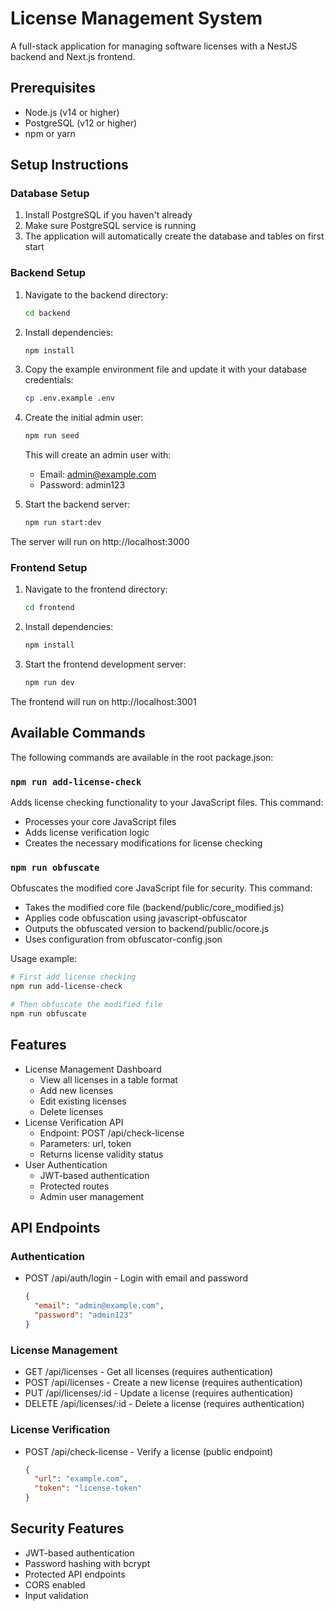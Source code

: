 # License Management System

A full-stack application for managing software licenses with a NestJS backend and Next.js frontend.

## Prerequisites

- Node.js (v14 or higher)
- PostgreSQL (v12 or higher)
- npm or yarn

## Setup Instructions

### Database Setup

1. Install PostgreSQL if you haven't already
2. Make sure PostgreSQL service is running
3. The application will automatically create the database and tables on first start

### Backend Setup

1. Navigate to the backend directory:
   ```bash
   cd backend
   ```

2. Install dependencies:
   ```bash
   npm install
   ```

3. Copy the example environment file and update it with your database credentials:
   ```bash
   cp .env.example .env
   ```

4. Create the initial admin user:
   ```bash
   npm run seed
   ```
   This will create an admin user with:
   - Email: admin@example.com
   - Password: admin123

5. Start the backend server:
   ```bash
   npm run start:dev
   ```

The server will run on http://localhost:3000

### Frontend Setup

1. Navigate to the frontend directory:
   ```bash
   cd frontend
   ```

2. Install dependencies:
   ```bash
   npm install
   ```

3. Start the frontend development server:
   ```bash
   npm run dev
   ```

The frontend will run on http://localhost:3001

## Available Commands

The following commands are available in the root package.json:

### `npm run add-license-check`
Adds license checking functionality to your JavaScript files. This command:
- Processes your core JavaScript files
- Adds license verification logic
- Creates the necessary modifications for license checking

### `npm run obfuscate`
Obfuscates the modified core JavaScript file for security. This command:
- Takes the modified core file (backend/public/core_modified.js)
- Applies code obfuscation using javascript-obfuscator
- Outputs the obfuscated version to backend/public/ocore.js
- Uses configuration from obfuscator-config.json

Usage example:
```bash
# First add license checking
npm run add-license-check

# Then obfuscate the modified file
npm run obfuscate
```

## Features

- License Management Dashboard
  - View all licenses in a table format
  - Add new licenses
  - Edit existing licenses
  - Delete licenses
- License Verification API
  - Endpoint: POST /api/check-license
  - Parameters: url, token
  - Returns license validity status
- User Authentication
  - JWT-based authentication
  - Protected routes
  - Admin user management

## API Endpoints

### Authentication

- POST /api/auth/login - Login with email and password
  ```json
  {
    "email": "admin@example.com",
    "password": "admin123"
  }
  ```

### License Management

- GET /api/licenses - Get all licenses (requires authentication)
- POST /api/licenses - Create a new license (requires authentication)
- PUT /api/licenses/:id - Update a license (requires authentication)
- DELETE /api/licenses/:id - Delete a license (requires authentication)

### License Verification

- POST /api/check-license - Verify a license (public endpoint)
  ```json
  {
    "url": "example.com",
    "token": "license-token"
  }
  ```

## Security Features

- JWT-based authentication
- Password hashing with bcrypt
- Protected API endpoints
- CORS enabled
- Input validation
